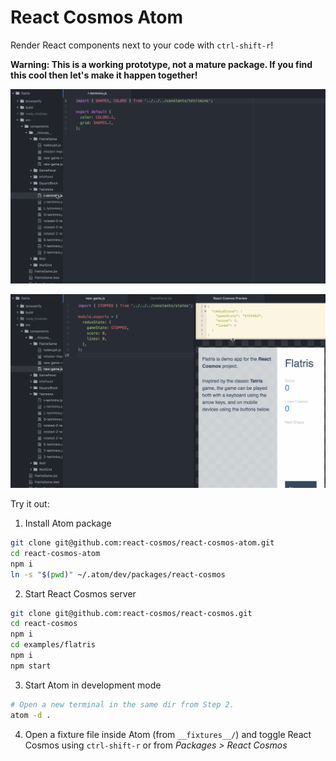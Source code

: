 # React Cosmos Atom

Render React components next to your code with `ctrl-shift-r`!

**Warning: This is a working prototype, not a mature package. If you find this cool then let's make it happen together!**

![Tetriminos](tetriminos.gif)

![Flatris](flatris.gif)

Try it out:

1. Install Atom package
```bash
git clone git@github.com:react-cosmos/react-cosmos-atom.git
cd react-cosmos-atom
npm i
ln -s "$(pwd)" ~/.atom/dev/packages/react-cosmos
```

2. Start React Cosmos server
```bash
git clone git@github.com:react-cosmos/react-cosmos.git
cd react-cosmos
npm i
cd examples/flatris
npm i
npm start
```

3. Start Atom in development mode
```bash
# Open a new terminal in the same dir from Step 2.
atom -d .
```

4. Open a fixture file inside Atom (from `__fixtures__/`) and toggle React Cosmos using `ctrl-shift-r` or from *Packages > React Cosmos*
